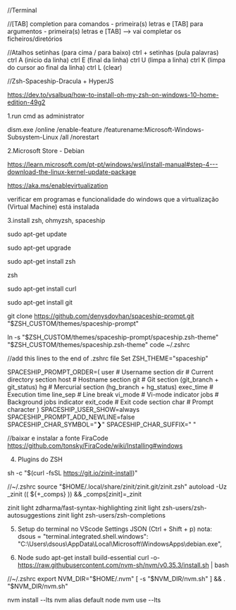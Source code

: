 //Terminal

//[TAB] completion
para comandos - primeira(s) letras e [TAB]
para argumentos - primeira(s) letras e [TAB] --> vai completar os ficheiros/diretórios

//Atalhos
setinhas (para cima / para baixo)
ctrl + setinhas (pula palavras)
ctrl A (inicio da linha)
ctrl E (final da linha)
ctrl U (limpa a linha)
ctrl K (limpa do cursor ao final da linha)
ctrl L (clear)

//Zsh-Spaceship-Dracula + HyperJS

https://dev.to/vsalbuq/how-to-install-oh-my-zsh-on-windows-10-home-edition-49g2

1.run cmd as administrator

dism.exe /online /enable-feature /featurename:Microsoft-Windows-Subsystem-Linux /all /norestart

2.Microsoft Store - Debian

https://learn.microsoft.com/pt-pt/windows/wsl/install-manual#step-4---download-the-linux-kernel-update-package

https://aka.ms/enablevirtualization

verificar em programas e funcionalidade do windows que a virtualização (Virtual Machine) está instalada

3.install zsh, ohmyzsh, spaceship

sudo apt-get update

sudo apt-get upgrade

sudo apt-get install zsh

zsh

sudo apt-get install curl

sudo apt-get install git

git clone https://github.com/denysdovhan/spaceship-prompt.git "$ZSH_CUSTOM/themes/spaceship-prompt"

ln -s "$ZSH_CUSTOM/themes/spaceship-prompt/spaceship.zsh-theme" "$ZSH_CUSTOM/themes/spaceship.zsh-theme"
code ~/.zshrc

//add this lines to the end of .zshrc file
Set ZSH_THEME="spaceship"

SPACESHIP_PROMPT_ORDER=(
  user          # Username section
  dir           # Current directory section
  host          # Hostname section
  git           # Git section (git_branch + git_status)
  hg            # Mercurial section (hg_branch  + hg_status)
  exec_time     # Execution time
  line_sep      # Line break
  vi_mode       # Vi-mode indicator
  jobs          # Background jobs indicator
  exit_code     # Exit code section
  char          # Prompt character
)
SPACESHIP_USER_SHOW=always
SPACESHIP_PROMPT_ADD_NEWLINE=false
SPACESHIP_CHAR_SYMBOL="❯"
SPACESHIP_CHAR_SUFFIX=" "

//baixar e instalar a fonte FiraCode https://github.com/tonsky/FiraCode/wiki/Installing#windows

4. Plugins do ZSH

sh -c "$(curl -fsSL https://git.io/zinit-install)"

//~/.zshrc
source "$HOME/.local/share/zinit/zinit.git/zinit.zsh"
autoload -Uz _zinit
(( ${+_comps} )) && _comps[zinit]=_zinit

zinit light zdharma/fast-syntax-highlighting
zinit light zsh-users/zsh-autosuggestions
zinit light zsh-users/zsh-completions

5. Setup do terminal no VScode Settings JSON (Ctrl + Shift + p) nota: dsous = <username>
"terminal.integrated.shell.windows": "C:\\Users\\dsous\\AppData\\Local\\Microsoft\\WindowsApps\\debian.exe",

6. Node
sudo apt-get install build-essential
curl -o- https://raw.githubusercontent.com/nvm-sh/nvm/v0.35.3/install.sh | bash

//~/.zshrc
export NVM_DIR="$HOME/.nvm"
[ -s "$NVM_DIR/nvm.sh" ] && \. "$NVM_DIR/nvm.sh"

nvm install --lts
nvm alias default node
nvm use --lts